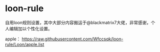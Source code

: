 # loon-rule
自用loon规则设置，其中大部分内容搬运于@blackmatrix7大佬，非常感谢，个人编辑加以个性化设置。

apple：
https://raw.githubusercontent.com/Wfccsqk/loon-rule/Loon/apple.list
